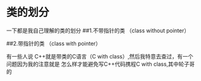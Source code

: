 # 类的划分

一下都是我自己理解的类的划分
##1.不带指针的类 （class without pointer）


##2.带指针的类  （class with pointer）

有一些人说 C++就是带类的C语言（C with class）,然后我特意去查过，有一个问题因为我的注意就是 怎么样才能避免写C++代码携程C with class,其中轮子哥的
